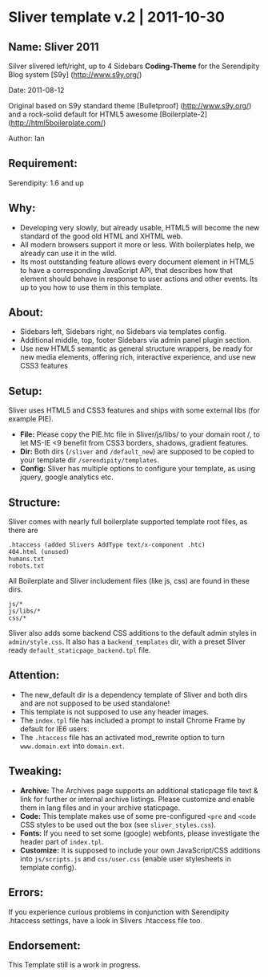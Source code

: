 Sliver template v.2 | 2011-10-30
===

## Name: Sliver 2011

Silver slivered left/right, up to 4 Sidebars **Coding-Theme** for the Serendipity Blog system [S9y] (http://www.s9y.org/)

Date: 2011-08-12

Original based on S9y standard theme [Bulletproof] (http://www.s9y.org/) and a rock-solid default for HTML5 awesome [Boilerplate-2] (http://html5boilerplate.com/)

Author: Ian

## Requirement:

Serendipity: 1.6 and up

## Why:

* Developing very slowly, but already usable, HTML5 will become the new standard of the good old HTML and XHTML web. 
* All modern browsers support it more or less. With boilerplates help, we already can use it in the wild.
* Its most outstanding feature allows every document element in HTML5 to have a corresponding JavaScript API, that describes how that element should behave in response to user actions and other events. Its up to you how to use them in this template.

## About:

* Sidebars left, Sidebars right, no Sidebars via templates config.
* Additional middle, top, footer Sidebars via admin panel plugin section.
* Use new HTML5 semantic as general structure wrappers, be ready for new media elements, offering rich, interactive experience, and use new CSS3 features

## Setup:

Sliver uses HTML5 and CSS3 features and ships with some external libs (for example PIE).

* **File:** Please copy the PIE.htc file in Sliver/js/libs/ to your domain root /, to let MS-IE <9 benefit from CSS3 borders, shadows, gradient features.
* **Dir:** Both dirs (`/sliver` and `/default_new`) are supposed to be copied to your template dir `/serendipity/templates`. 
* **Config:** Sliver has multiple options to configure your template, as using jquery, google analytics etc. 

## Structure:

Sliver comes with nearly full boilerplate supported template root files, as there are 

    .htaccess (added Slivers AddType text/x-component .htc)
	404.html (unused)
	humans.txt 
	robots.txt 

All Boilerplate and Sliver includement files (like js, css) are found in these dirs.

    js/*
	js/libs/*
	css/*

Sliver also adds some backend CSS additions to the default admin styles in `admin/style.css`. It also has a `backend_templates` dir, with a preset Sliver ready `default_staticpage_backend.tpl` file.

## Attention:

* The new_default dir is a dependency template of Sliver and both dirs and are not supposed to be used standalone!
* This template is not supposed to use any header images.
* The `index.tpl` file has included a prompt to install Chrome Frame by default for IE6 users.
* The `.htaccess` file has an activated mod_rewrite option to turn `www.domain.ext` into `domain.ext`.

## Tweaking:

* **Archive:** The Archives page supports an additional staticpage file text & link for further or internal archive listings. Please customize and enable them in lang files and in your archive staticpage.
* **Code:** This template makes use of some pre-configured `<pre` and `<code` CSS styles to be used out the box (see `sliver_styles.css`).
* **Fonts:** If you need to set some (google) webfonts, please investigate the header part of `index.tpl`.
* **Customize:** It is supposed to include your own JavaScript/CSS additions into `js/scripts.js` and `css/user.css` (enable user stylesheets in template config).

## Errors:

If you experience curious problems in conjunction with Serendipity .htaccess settings, have a look in Slivers .htaccess file too.

## Endorsement: 

This Template still is a work in progress.
